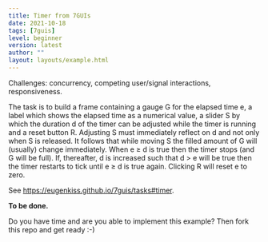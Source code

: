 ```yaml
---
title: Timer from 7GUIs
date: 2021-10-18
tags: [7guis]
level: beginner
version: latest
author: ""
layout: layouts/example.html
---
```


Challenges: concurrency, competing user/signal interactions, responsiveness.

The task is to build a frame containing a gauge G for the elapsed time e, a label which shows the elapsed time as a numerical value, a slider S by which the duration d of the timer can be adjusted while the timer is running and a reset button R. Adjusting S must immediately reflect on d and not only when S is released. It follows that while moving S the filled amount of G will (usually) change immediately. When e ≥ d is true then the timer stops (and G will be full). If, thereafter, d is increased such that d > e will be true then the timer restarts to tick until e ≥ d is true again. Clicking R will reset e to zero.

See <https://eugenkiss.github.io/7guis/tasks#timer>.

**To be done.**

Do you have time and are you able to implement this example?
Then fork this repo and get ready :-)
